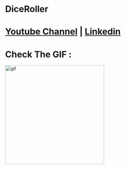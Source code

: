 # DiceRoller
# [Youtube Channel](https://www.youtube.com/channel/UCrT5u-1_J1ogG4l0TKhj21g) | [Linkedin](https://www.linkedin.com/in/noureddin-sameer-45760a236/)
# Check The GIF :
<p><img align="left" alt="gif" src="https://user-images.githubusercontent.com/106562134/212572157-ce79b917-e191-4742-a3d1-42f8f68565e5.mp4" width "500" height="320" /></p>
